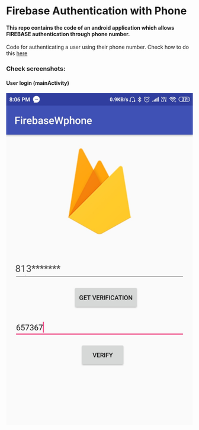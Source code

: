 # Firebase Authentication with Phone
#### This repo contains the code of an android application which allows **FIREBASE** authentication through phone number.

Code for authenticating a user using their phone number.
Check how to do this [here](https://firebase.google.com/docs/auth/android/phone-auth)

### Check screenshots:
#### User login (mainActivity)

 ![Alt Text](https://github.com/tarunlahrod/Firebase-Authentication-with-Phone/blob/master/screenshots/IMG_20181203_201029.jpg)
